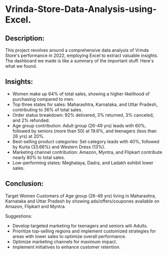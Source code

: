 # Vrinda-Store-Data-Analysis-using-Excel.
## Description:
This project revolves around a comprehensive data analysis of Vrinda Store's performance in 2022, employing Excel to extract valuable insights. The dashboard we made is like a summary of the important stuff. Here's what we found.

## Insights:
- Women make up 64% of total sales, showing a higher likelihood of purchasing compared to men.
- Top three states for sales: Maharashtra, Karnataka, and Uttar Pradesh, contributing to 36% of total sales.
- Order status breakdown: 92% delivered, 3% returned, 3% canceled, and 2% refunded.
- Age group contribution: Adult group (26-49 yrs) leads with 60%, followed by seniors (more than 50) at 19.6%, and teenagers 
  (less than 26 yrs) at 20%.
- Best-selling product categories: Set category leads with 40%, followed by Kurta (33.66%) and Western Dress (13%).
- Marketing channel contribution: Amazon, Myntra, and Flipkart contribute nearly 80% to total sales.
- Low-performing states: Meghalaya, Dadra, and Ladakh exhibit lower sales.

## Conclusion:
Target Women Customers of Age group (26-49 yrs) living in Maharashra, Karnataka and Uttar Pradesh by showing ads/offers/coupones available on Amazon, Flipkart and Myntra.

Suggestions:
- Develop targeted marketing for teenagers and seniors wih Adults.
- Prioritize top-selling regions and implement customized strategies for areas with lower sales to optimize overall performance.
- Optimize marketing channels for maximum impact.
- Implement initiatives to enhance customer retention.
